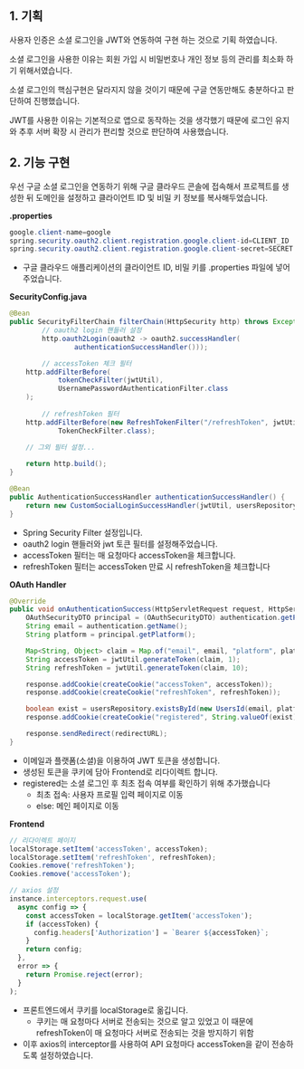 ## 1. 기획

사용자 인증은 소셜 로그인을 JWT와 연동하여 구현 하는 것으로 기획 하였습니다.

소셜 로그인을 사용한 이유는 회원 가입 시 비밀번호나 개인 정보 등의 관리를 최소화 하기 위해서였습니다.

소셜 로그인의 핵심구현은 달라지지 않을 것이기 때문에 구글 연동만해도 충분하다고 판단하여 진행했습니다.

JWT를 사용한 이유는 기본적으로 앱으로 동작하는 것을 생각했기 때문에 로그인 유지와 추후 서버 확장 시 관리가 편리할 것으로 판단하여 사용했습니다.

## 2. 기능 구현

우선 구글 소셜 로그인을 연동하기 위해 구글 클라우드 콘솔에 접속해서 프로젝트를 생성한 뒤 도메인을 설정하고 클라이언트 ID 및 비밀 키 정보를 복사해두었습니다.

**.properties**

```java
google.client-name=google
spring.security.oauth2.client.registration.google.client-id=CLIENT_ID
spring.security.oauth2.client.registration.google.client-secret=SECRET
```

- 구글 클라우드 애플리케이션의 클라이언트 ID, 비밀 키를 .properties 파일에 넣어주었습니다.

**SecurityConfig.java**

```java
@Bean
public SecurityFilterChain filterChain(HttpSecurity http) throws Exception {
		// oauth2 login 핸들러 설정
		http.oauth2Login(oauth2 -> oauth2.successHandler(
                authenticationSuccessHandler()));

		// accessToken 체크 필터
    http.addFilterBefore(
            tokenCheckFilter(jwtUtil),
            UsernamePasswordAuthenticationFilter.class
    );
		
		// refreshToken 필터
    http.addFilterBefore(new RefreshTokenFilter("/refreshToken", jwtUtil),
            TokenCheckFilter.class);            
            
    // 그외 필터 설정...

    return http.build();
}

@Bean
public AuthenticationSuccessHandler authenticationSuccessHandler() {
    return new CustomSocialLoginSuccessHandler(jwtUtil, usersRepository);
}
```

- Spring Security Filter 설정입니다.
- oauth2 login 핸들러와 jwt 토큰 필터를 설정해주었습니다.
- accessToken 필터는 매 요청마다 accessToken을 체크합니다.
- refreshToken 필터는 accessToken 만료 시 refreshToken을 체크합니다

**OAuth Handler**

```java
@Override
public void onAuthenticationSuccess(HttpServletRequest request, HttpServletResponse response, Authentication authentication) throws IOException, ServletException {
    OAuthSecurityDTO principal = (OAuthSecurityDTO) authentication.getPrincipal();
    String email = authentication.getName();
    String platform = principal.getPlatform();

    Map<String, Object> claim = Map.of("email", email, "platform", platform);
    String accessToken = jwtUtil.generateToken(claim, 1);
    String refreshToken = jwtUtil.generateToken(claim, 10);

    response.addCookie(createCookie("accessToken", accessToken));
    response.addCookie(createCookie("refreshToken", refreshToken));

    boolean exist = usersRepository.existsById(new UsersId(email, platform));
    response.addCookie(createCookie("registered", String.valueOf(exist)));

    response.sendRedirect(redirectURL);
}
```

- 이메일과 플랫폼(소셜)을 이용하여 JWT 토큰을 생성합니다.
- 생성된 토큰을 쿠키에 담아 Frontend로 리다이렉트 합니다.
- registered는 소셜 로그인 후 최초 접속 여부를 확인하기 위해 추가했습니다
    - 최초 접속: 사용자 프로필 입력 페이지로 이동
    - else: 메인 페이지로 이동

**Frontend**

```jsx
// 리다이렉트 페이지
localStorage.setItem('accessToken', accessToken);
localStorage.setItem('refreshToken', refreshToken);
Cookies.remove('refreshToken');
Cookies.remove('accessToken');

// axios 설정
instance.interceptors.request.use(
  async config => {
    const accessToken = localStorage.getItem('accessToken');
    if (accessToken) {
      config.headers['Authorization'] = `Bearer ${accessToken}`;
    }
    return config;
  },
  error => {
    return Promise.reject(error);
  }
);
```

- 프론트엔드에서 쿠키를 localStorage로 옮깁니다.
    - 쿠키는 매 요청마다 서버로 전송되는 것으로 알고 있었고 이 때문에 refreshToken이 매 요청마다 서버로 전송되는 것을 방지하기 위함
- 이후 axios의 interceptor를 사용하여 API 요청마다 accessToken을 같이 전송하도록 설정하였습니다.